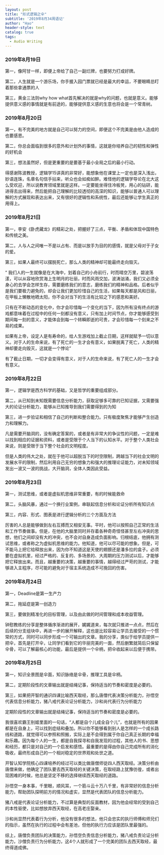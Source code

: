 ```yaml
---
layout: post
title: "形式逻辑之伞"
subtitle: '2019年8月34周语记'
author: "Hao"
header-style: text
catalog: true
tags:
  - Audio Writing
---
```


### 2019年8月19日

第一，像阿甘一样，即便上帝给了自己一副烂牌，也要努力打成好牌。

第二，人生就是一个游乐场，你手握入园门票就已经是最大的幸运，不要眼睛总盯着那些拿通票的人

第三，黄金三法则why how what首先解决的就是why的问题，也就是意义。能够提供意义感的事情就是有前途的，能够提供意义感的生意也将会是一个常青树。

### 2019年8月20日

第一，有不完美的地方就是自己可以努力的空间，即便这个不完美是由他人造成的也要感恩。

第二，你总会面临到很多的意外和计划外的事情，这就是你培养自己的韧性和弹性的好机会

第三，想法虽然好，但是更重要的是要基于最小全局之后的最小行动。



得感谢陈波教授，逻辑学15讲真的非常好，能想象他在课堂上一定也是深入浅出，妙语连珠，名章名句信手拈来，听众也会如痴如醉。难怪他的逻辑学导论在北大这么受欢迎，所以说教育领域里就是这样。一定要能坐得住冷板凳，用心的钻研，能进得去出得来，然后能把自己理解的比较透彻的高深的知识，能够以普通人可以理解的方式展现和表达出来，又有很好的逻辑性和系统性，最后还能够让学生真正的用得上。



### 2019年8月21日

第一，李安《卧虎藏龙》的精彩之处，把握好了三点，平衡、矛盾和体现中国特色和传统之美。

第二，人与人之间唯一不是以占有、而是以放手为目的的感情，就是父母对于子女的爱。

第三，如果人最终可以摆脱死亡，那么人类的精神却可能最终走向毁灭。

“  我们人的一生就像是在大海中，划着自己的小舟前行，时而晴空万里，碧波荡漾，可以从容地欣赏海上生明月的壮丽，时而风雨交加，波涛汹涌，我们又必须全身心的去学会怎样生存，需要磨练我们的意志，磨练我们的精神和品格。后者似乎是我们要极力避免的，却会让我们更加珍惜自己的生活，如果每天都是风和日丽，在甲板上懒散地晒太阳，你不会对当下的生活有比较之下的感恩和美好。

只有在不断动态的变化中，你才会珍惜每一个变化的当下，因为所有没有终点的游戏都意味着在过程中的任何一刻都没有意义，只有加上时间节点，你才能够感受到期间每一刻的意义，才能体会到每一个转瞬即逝的可贵，才会珍惜每一个刻来之不易的成果。

如果有上帝，设定人是有寿命的，给人生游戏加上截止日期，这样就赋予一切以意义。对于人的生命来说，有了死亡的一生才会有意义，如果脱离了死亡，人类的精神却要走向毁灭，这就是一个悖论”

有了截止日期，一切才会变得有意义，对于人的生命来说，有了死亡人的一生才会有意义。

### 2019年8月22日
第一，逻辑学是西方科学的基础，又是哲学的重要组成部分。

第二，从已知到未知既需要信息分析能力，获取足够多可靠的已知证据，又需要强大的论证分析能力，能够从已知推导到我们需要得到的为知

第三，进一步验证和相信了自己的判断和整合能力。只有极度聚焦才能够产生创造力和理解力。

凡是需要开脑洞的，没有确定答案的，或者是有非常大的争议性的问题，一定是难以找到相应的证据和资料，或者是受限于个人当下的认知水平。对于整个人类社会来说，则是受限于当下整个社会的文明程度。

但是人类的伟大之处，就在于他可以超脱当下的时空限制，跨越当下的社会文明的发展水平的限制，然后利用自己无穷的想象力和强大的推理论证能力，对未知领域发出一波又一波的挑战，大开脑洞，全体人类因此受益。

### 2019年8月23日

第一，测试思维，或者是虚拟机思维非常重要，有的时候能救命

第二，头脑风暴，通过一个换行业案例，串联起信息分析和论证分析所有知识点

第三，内容、形式、图表是进行逻辑分析的三个方面及方法



厉害的人总是能够做到左右互搏而又相安无事。平时，他可以按照自己正常的生活和工作节奏做事。但是，在他的大脑里同时并存着各种奇奇怪怪甚至左右冲突的思想，他们之间却没有大的冲突，也不会对自身造成负面影响。归根结底，他拥有测试思维，或者称之为虚拟机思维的能力。他知道，他可以尽可能的想象。但是，可不能马上把它给释放出来，因为你不知道这是天使的翅膀还是潘多拉的盒子。必须要在虚拟机里，经过严格的、反复的、多场景的、大周期的压力测试以后，才能够把它释放出来。而且，越重要的决策，越重要的事情，越得经过严苛的测试，才能够进入主程序，尽可能的避免对于宿主系统造成不可挽回的伤害。



### 2019年8月24日

第一，Deadline是第一生产力

第二，拖延症是第一创造力

第三，要做到精准化的目标管理，以及由此做的时间管理和成本收益管理。



 钟慰教练的分享是整体循序渐进的展开，娓娓道来，每次就只推进一点点，然后在后续的分支组块中，再进一步的展开解释，这也是比较容易让学员去接受的一个惯常的方式，同时可以同步形成一个可输出的文章。我的分享，类似于给学员提供一把伞，首先是打开伞，让同学们看到它的华丽完美的一面，然后删繁就简后只保留伞骨，可以了解最核心的功能，最后是提供一个伞柄，把伞收起来以后便于携带。



### 2019年8月25日
第一，知识全景图是伞面，知识脉络是伞骨，推理工具是伞柄。

第二，定期阶段性的文章输出就是结绳记事，保持适当的节奏和密度是必要的。

第三，如果把开智的通识四课比喻西天取经，那么唐僧代表决策分析能力，孙悟空代表信息分析能力，猪八戒代表论证分析能力，沙和尚代表行为分析能力

定期阶段性的文章输出就是结绳记事，保持适当的节奏和密度是必要的。 


我很喜欢霸王别姬里面的一句话，“人都是自个儿成全自个儿”，也就是所有的因果都是在自身上，可以找到症结和叠加。所以你不能够看到别人是怎样的一个成长路线和道路，就觉得可以参照和照搬，实际上是不会得到属于你自己真正长期的幸福和乐趣。因为每个人的一生，都是自我探寻和自我发现的过程，其他人的书、思想和经历，都只是对自己的一个启发和感悟。最重要的是得由你自己完成所有的消化吸收，最终形成自己的一个相对稳定的世界观和处世之道。

开智认知学院核心四课培养的经过可以类比做唐僧师徒四人西天取经。决策分析由唐僧来做，他确定了团队要去西天取经的关键决策，在取经路上犹豫彷徨，或者出现困难的时候，他总是坚定不移的选择继续西天取经的道路。

孙悟空一身本事，千里眼，顺风耳，一个筋斗云十万八千里，有非常好的信息分析能力，帮助团队探明前方的情况和虚实，显然是代表团队的信息分析能力。

猪八戒是代表论证分析能力，不过算是典型的反面教材，因为他会经常的受到自己的本性驱使，比如想放弃西天取经，在高老庄娶亲。

沙和尚显然代表着行为分析，他没有很多的想法，他只会忠实的执行师傅和师兄们的指示，虽然在执行的过程中会有差池，但他的执行力应该是团队里最强的。

综上，唐僧负责团队的决策能力，孙悟空负责信息分析能力，猪八戒负责论证分析能力，沙僧负责行为分析能力，这4个人就形成了一个完美的团队去西天取经，最终得道成佛。

